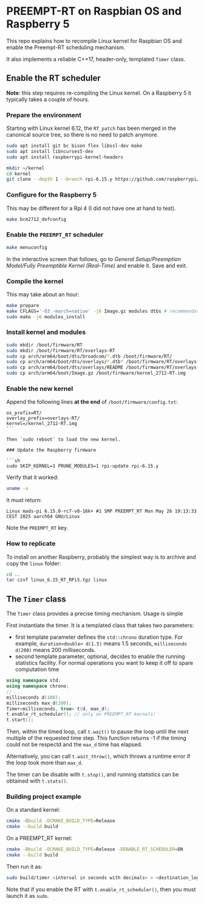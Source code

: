 # PREEMPT-RT on Raspbian OS and Raspberry 5

This repo explains how to recompile Linux kernel for Raspbian OS and enable the Preempt-RT scheduling mechanism.

It also implements a reliable C++17, header-only, templated `Timer` class.

## Enable the RT scheduler

**Note**: this step requires re-compiling the Linux kernel. On a Raspberry 5 it typically takes a couple of hours.

### Prepare the environment

Starting with Linux kernel 6.12, the `RT_patch` has been merged in the canonical source tree, so there is no need to patch anymore.

```sh
sudo apt install git bc bison flex libssl-dev make
sudo apt install libncurses5-dev
sudo apt install raspberrypi-kernel-headers

mkdir ~/kernel
cd kernel
git clone --depth 1 --branch rpi-6.15.y https://github.com/raspberrypi/linux
```

### Configure for the Raspberry 5

This may be different for a Rpi 4 (I did not have one at hand to test).

```sh
make bcm2712_defconfig
```

### Enable the `PREEMPT_RT` scheduler

```sh
make menuconfig
```

In the interactive screen that follows, go to *General Setup/Preemption Model/Fully Preemptible Kernel (Real-Time)* and enable it. Save and exit.

### Compile the kernel

This may take about an hour:

```sh
make prepare
make CFLAGS='-O3 -march=native' -j6 Image.gz modules dtbs # recommendation is 1.5 times the number of cores (=4), which equals 6
sudo make -j6 modules_install 
```

### Install kernel and modules

``` sh
sudo mkdir /boot/firmware/RT
sudo mkdir /boot/firmware/RT/overlays-RT
sudo cp arch/arm64/boot/dts/broadcom/*.dtb /boot/firmware/RT/
sudo cp arch/arm64/boot/dts/overlays/*.dtb* /boot/firmware/RT/overlays-RT/
sudo cp arch/arm64/boot/dts/overlays/README /boot/firmware/RT/overlays-RT
sudo cp arch/arm64/boot/Image.gz /boot/firmware/kernel_2712-RT.img
```

### Enable the new kernel

Append the following lines **at the end** of `/boot/firmware/config.txt`:

```
os_prefix=RT/
overlay_prefix=overlays-RT/
kernel=/kernel_2712-RT.img
``` 

Then `sudo reboot` to load the new kernel.

### Update the Raspberry firmware

```sh
sudo SKIP_KERNEL=1 PRUNE_MODULES=1 rpi-update rpi-6.15.y
```

Verify that it worked:

```sh
uname -a
````

It must return: 

```
Linux mads-pi 6.15.0-rc7-v8-16k+ #1 SMP PREEMPT_RT Mon May 26 19:13:33 CEST 2025 aarch64 GNU/Linux
```

Note the `PREEMPT_RT` key.


### How to replicate

To install on another Raspberry, probably the simplest way is to archive and copy the `linux` folder:

```sh
cd ..
tar czvf linux_6.15_RT_RPi5.tgz linux
```


## The `Timer` class

The `Timer` class provides a precise timing mechanism. Usage is simple

First instantiate the timer. It is a templated class that takes two parameters:

* first template parameter defines the `std::chrono` duration type. For example, `duration<double> d(1.5)` means 1.5 seconds, `milliseconds d(200)` means 200 milliseconds.
* second template parameter, optional, decides to enable the running 
statistics facility. For normal operations you want to keep it off to 
spare computation time

```cpp
using namespace std;
using namespace chrono;
// ...
milliseconds d(100);
milliseconds max_d(200); 
Timer<milliseconds, true> t(d, max_d);
t.enable_rt_scheduler(); // only on PREEMPT_RT kernels!
t.start();
```

Then, within the timed loop, call `t.wait()` to pause the loop until the next multiple of the requested time step. This function returns -1 if the timing could not be respectd and the `max_d` time has elapsed.

Alternatively, you can call `t.wait_throw()`, which throws a runtime error if the loop took more than `max_d`.

The timer can be disable with `t.stop()`, and running statistics can be obtained with `t.stats()`.

### Building project example

On a standard kernel:

```sh
cmake -Bbuild -DCMAKE_BUILD_TYPE=Release
cmake --build build 
```

On a PREEMPT_RT kernel:

```sh
cmake -Bbuild -DCMAKE_BUILD_TYPE=Release -DENABLE_RT_SCHEDULER=ON
cmake --build build
```

Then run it as:

```sh
sudo build/timer <interval in seconds with decimals> > <destination_log.csv>
```

Note that if you enable the RT with `t.enable_rt_scheduler()`, then you must launch it as `sudo`.
